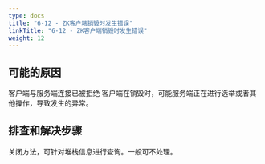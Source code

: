 ```yaml
---
type: docs
title: "6-12 - ZK客户端销毁时发生错误"
linkTitle: "6-12 - ZK客户端销毁时发生错误"
weight: 12
---
```



## 可能的原因

客户端与服务端连接已被拒绝
客户端在销毁时，可能服务端正在进行选举或者其他操作，导致发生的异常。

## 排查和解决步骤

关闭方法，可针对堆栈信息进行查询。一般可不处理。

<p style="margin-top: 3rem;"> </p>